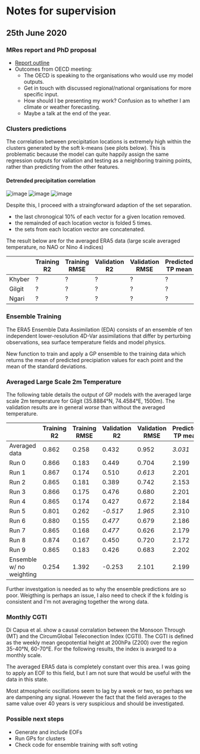 # Notes for supervision

## 25th June 2020

### MRes report and PhD proposal

* [Report outline](https://www.dropbox.com/s/ufaf2761jwlvgex/MRes%20Report%20Outline.docx?dl=0)
* Outcomes from OECD meeting:
  * The OECD is speaking to the organisations who would use my model outputs.
  * Get in touch with discussed regional/national organisations for more specific input.
  * How should I be presenting my work? Confusion as to whether I am climate or weather forecasting.
  * Maybe a talk at the end of the year.

### Clusters predictions

The correlation between precipitation locations is extremely high within the clusters generated by the soft k-means (see plots below). This is problematic because the model can quite happily assign the same regression outputs for valiation and testing as a neighboring training points, rather than predicting from the other features.

#### Detrended precipitation correlation

![image](https://dl.dropboxusercontent.com/s/23zilc6npm5wdo7/Screenshot%202020-06-25%20at%2009.55.06.png?dl=0)
![image](https://dl.dropboxusercontent.com/s/ou3q6zg2iklimgz/Screenshot%202020-06-25%20at%2009.55.24.png?dl=0)
![image](https://dl.dropboxusercontent.com/s/l30ehrol961wtr7/Screenshot%202020-06-25%20at%2009.55.45.png?dl=0)

Despite this, I proceed with a straingforward adaption of the set separation.

* the last chronogical 10% of each vector for a given location removed.
* the remainded of each location vector is folded 5 times.
* the sets from each location vector are concatenated.

The result below are for the averaged ERA5 data (large scale averaged temperature, no NAO or Nino 4 indices)

|               | Training R2 | Training RMSE | Validation R2 | Validation RMSE | Predicted TP mean | Predicted TP std |
| ------------- | ----------- | ------------- | ------------- | --------------- | ----------------- | ---------------- |
| Khyber | ? | ? | ? | ? | ? | ? |
| Gilgit | ? | ? | ? | ? | ? | ? |
| Ngari  | ? | ? | ? | ? | ? | ? |

### Ensemble Training

The ERA5 Ensemble Data Assimilation (EDA) consists of an ensemble of ten independent lower-resolution 4D-Var assimilations that differ by perturbing observations, sea surface temperature fields and model physics.

New function to train and apply a GP ensemble to the training data which returns the mean of predicted precipiation values for each point and the mean of the standard deviations.

### Averaged Large Scale 2m Temperature

The following table details the output of GP models with the averaged large scale 2m temperature for Gilgit (35.8884°N, 74.4584°E, 1500m). The validation results are in general _worse_ than without the averaged temperature.

|               | Training R2 | Training RMSE | Validation R2 | Validation RMSE | Predicted TP mean | Predicted TP std |
| ------------- | ----------- | ------------- | ------------- | --------------- | ----------------- | ---------------- |
| Averaged data | 0.862 | 0.258 | 0.432 | 0.952 | _3.031_ | 0.880 |
| Run 0         | 0.866 | 0.183 | 0.449 | 0.704 | 2.199 | 0.671 |
| Run 1         | 0.867 | 0.174 | 0.510 | _0.613_ | 2.201 | 0.610 |
| Run 2         | 0.865 | 0.181 | 0.389 | 0.742 | 2.153 | 1.546 |
| Run 3         | 0.866 | 0.175 | 0.476 | 0.680 | 2.201 | 0.629 |
| Run 4         | 0.865 | 0.174 | 0.427 | 0.672 | 2.184 | 0.630 |
| Run 5         | 0.801 | 0.262 | _-0.517_ | _1.965_ | 2.310 | _1.855_ |
| Run 6         | 0.880 | 0.155 | _0.477_ | 0.679 | 2.186 | 0.615 |
| Run 7         | 0.865 | 0.168 | _0.477_ | 0.626 | 2.179 | 0.622 |
| Run 8         | 0.874 | 0.167 | 0.450 | 0.720 | 2.172 | _0.541_ |
| Run 9         | 0.865 | 0.183 | 0.426 | 0.683 | 2.202 | 0.687 |
| Ensemble w/ no weighting | 0.254 | 1.392 | -0.253 | 2.101 | 2.199 | 0.841 |

Further investgation is needed as to why the ensemble predictions are so poor. Weigthing is perhaps an issue, I also need to check if the k folding is consistent and I'm not averaging together the wrong data.

### Monthly CGTI

Di Capua et al. show a causal corralation between the Monsoon Through (MT) and the CircumGlobal Teleconection Index (CGTI). The CGTI is defined as the weekly mean geopotential height at 200hPa (Z200) over the region 35-40°N, 60-70°E. For the following results, the index is avarged to a monthly scale.

The averaged ERA5 data is completely constant over this area. I was going to apply an EOF to this field, but I am not sure that would be useful with the data in this state.

Most atmospheric oscillations seem to lag by a week or two, so perhaps we are dampening any signal. However the fact that the field averages to the same value over 40 years is very suspicious and should be investigated.

### Possible next steps

* Generate and include EOFs
* Run GPs for clusters
* Check code for ensemble training with soft voting